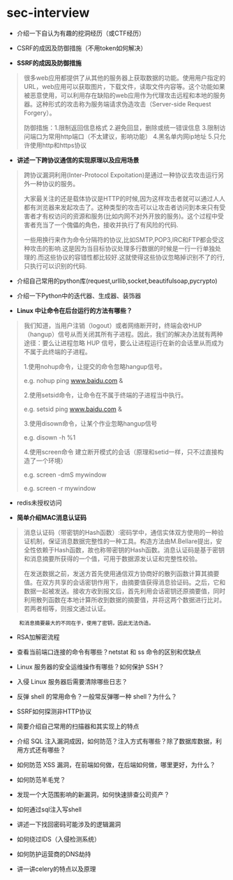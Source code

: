 # sec-interview
 
- 介绍一下自认为有趣的挖洞经历（或CTF经历）

- CSRF的成因及防御措施（不用token如何解决）	

- **SSRF的成因及防御措施**

>很多web应用都提供了从其他的服务器上获取数据的功能。使用用户指定的URL，web应用可以获取图片，下载文件，读取文件内容等。这个功能如果被恶意使用，可以利用存在缺陷的web应用作为代理攻击远程和本地的服务器。这种形式的攻击称为服务端请求伪造攻击（Server-side Request Forgery）。
>	
>防御措施：1.限制返回信息格式 2.避免回显，删除或统一错误信息 3.限制访问端口为常用http端口（不太建议，影响功能） 4.黑名单内网ip地址 5.只允许使用http和https协议
	
- **讲述一下跨协议通信的实现原理以及应用场景**
	
>跨协议漏洞利用(Inter-Protocol Expoitation)是通过一种协议去攻击运行另外一种协议的服务。
>	
>大家最关注的还是载体协议是HTTP的时候,因为这样攻击者就可以通过人人都有浏览器来发起攻击了。这种类型的攻击可以让攻击者访问到本来只有受害者才有权访问的资源和服务(比如内网不对外开放的服务)。这个过程中受害者充当了一个傀儡的角色，接收并执行了有风险的代码.
>
>一些用换行来作为命令分隔符的协议,比如SMTP,POP3,IRC和FTP都会受这种攻击的影响.这是因为当目标协议处理多行数据的时候是一行一行单独处理的.而这些协议的容错性都比较好.这就使得这些协议忽略掉识别不了的行,只执行可以识别的代码.

- 介绍自己常用的python库(request,urllib,socket,beautifulsoap,pycrypto)

- 介绍一下Python中的迭代器、生成器、装饰器

- **Linux 中让命令在后台运行的方法有哪些？**

>我们知道，当用户注销（logout）或者网络断开时，终端会收HUP（hangup）信号从而关闭其所有子进程。因此，我们的解决办法就有两种途径：要么让进程忽略 HUP 信号，要么让进程运行在新的会话里从而成为不属于此终端的子进程。
>	
>1.使用nohup命令，让提交的命令忽略hangup信号。
>	
>e.g. nohup ping www.baidu.com &
>	
>2.使用setsid命令，让命令在不属于终端的子进程当中执行。
>	
>e.g. setsid ping www.baidu.com &
>	
>3.使用disown命令，让某个作业忽略hangup信号
>	
>e.g. disown -h %1
>	
>4.使用screen命令 建立断开模式的会话（原理和setid一样，只不过直接构造了一个环境）
>	
>e.g. screen -dmS mywindow
>	
>e.g. screen -r mywindow

- redis未授权访问

- **简单介绍MAC消息认证码**

>消息认证码（带密钥的Hash函数）:密码学中，通信实体双方使用的一种验证机制，保证消息数据完整性的一种工具。构造方法由M.Bellare提出，安全性依赖于Hash函数，故也称带密钥的Hash函数。消息认证码是基于密钥和消息摘要所获得的一个值，可用于数据源发认证和完整性校验。
>	
>在发送数据之前，发送方首先使用通信双方协商好的散列函数计算其摘要值。在双方共享的会话密钥作用下，由摘要值获得消息验证码。之后，它和数据一起被发送。接收方收到报文后，首先利用会话密钥还原摘要值，同时利用散列函数在本地计算所收到数据的摘要值，并将这两个数据进行比对。若两者相等，则报文通过认证。
	
		和消息摘要最大的不同在于，使用了密钥，因此无法伪造。

- RSA加解密流程

- 查看当前端口连接的命令有哪些？netstat 和 ss 命令的区别和优缺点

- Linux 服务器的安全运维操作有哪些？如何保护 SSH？

- 入侵 Linux 服务器后需要清除哪些日志？

- 反弹 shell 的常用命令？一般常反弹哪一种 shell？为什么？

- SSRF如何探测非HTTP协议

- 简要介绍自己常用的扫描器和其实现上的特点

- 介绍 SQL 注入漏洞成因，如何防范？注入方式有哪些？除了数据库数据，利用方式还有哪些？

- 如何防范 XSS 漏洞，在前端如何做，在后端如何做，哪里更好，为什么？

- 如何防范羊毛党？

- 发现一个大范围影响的新漏洞，如何快速排查公司资产？

- 如何通过sql注入写shell

- 讲述一下找回密码可能涉及的逻辑漏洞

- 如何绕过IDS（入侵检测系统）

- 如何防护运营商的DNS劫持

- 讲一讲celery的特点以及原理












